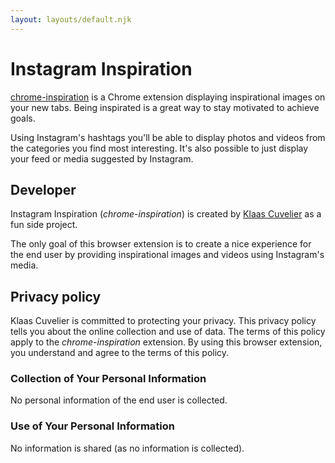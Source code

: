 ```yaml
---
layout: layouts/default.njk
---
```


# Instagram Inspiration

[chrome-inspiration](https://www.klaascuvelier.io) is a Chrome extension displaying inspirational images on your new tabs.
Being inspirated is a great way to stay motivated to achieve goals.

Using Instagram's hashtags you'll be able to display photos and videos from the categories you find most interesting.
It's also possible to just display your feed or media suggested by Instagram.

## Developer

Instagram Inspiration (_chrome-inspiration_) is created by [Klaas Cuvelier](https://klaascuvelier.io) as a fun side project.

The only goal of this browser extension is to create a nice experience for the end user by providing inspirational images
and videos using Instagram's media.

## Privacy policy

Klaas Cuvelier is committed to protecting your privacy. This privacy policy tells you about the online collection and use of data.
The terms of this policy apply to the _chrome-inspiration_ extension.
By using this browser extension, you understand and agree to the terms of this policy.

### Collection of Your Personal Information

No personal information of the end user is collected.

### Use of Your Personal Information

No information is shared (as no information is collected).
